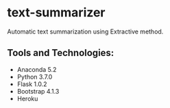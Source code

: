 # text-summarizer
Automatic text summarization using Extractive method.

## Tools and Technologies:
- Anaconda 5.2
- Python 3.7.0
- Flask 1.0.2
- Bootstrap 4.1.3
- Heroku
